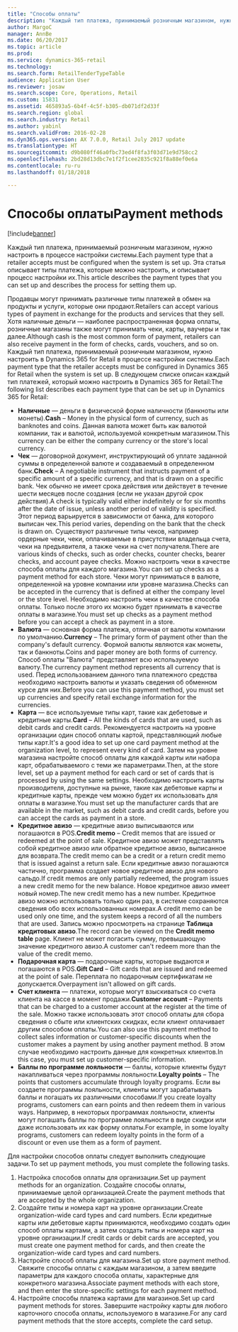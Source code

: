 ```yaml
---
title: "Способы оплаты"
description: "Каждый тип платежа, принимаемый розничным магазином, нужно настроить в процессе настройки системы. Эта статья описывает типы платежа, которые можно настроить, и описывает процесс настройки их."
author: MargoC
manager: AnnBe
ms.date: 06/20/2017
ms.topic: article
ms.prod: 
ms.service: dynamics-365-retail
ms.technology: 
ms.search.form: RetailTenderTypeTable
audience: Application User
ms.reviewer: josaw
ms.search.scope: Core, Operations, Retail
ms.custom: 15831
ms.assetid: 465893a5-6b4f-4c5f-b305-db071df2d33f
ms.search.region: global
ms.search.industry: Retail
ms.author: yabinl
ms.search.validFrom: 2016-02-28
ms.dyn365.ops.version: AX 7.0.0, Retail July 2017 update
ms.translationtype: HT
ms.sourcegitcommit: d9b080ff46a0fbc73ed4f8fa3f03d71e9d758cc2
ms.openlocfilehash: 2bd28d13dbc7e1f2f1cee2835c921f8a88ef0e6a
ms.contentlocale: ru-ru
ms.lasthandoff: 01/18/2018

---
```


# <a name="payment-methods"></a><span data-ttu-id="a22e0-104">Способы оплаты</span><span class="sxs-lookup"><span data-stu-id="a22e0-104">Payment methods</span></span>

[!include[banner](includes/banner.md)]


<span data-ttu-id="a22e0-105">Каждый тип платежа, принимаемый розничным магазином, нужно настроить в процессе настройки системы.</span><span class="sxs-lookup"><span data-stu-id="a22e0-105">Each payment type that a retailer accepts must be configured when the system is set up.</span></span> <span data-ttu-id="a22e0-106">Эта статья описывает типы платежа, которые можно настроить, и описывает процесс настройки их.</span><span class="sxs-lookup"><span data-stu-id="a22e0-106">This article describes the payment types that you can set up and describes the process for setting them up.</span></span>

<span data-ttu-id="a22e0-107">Продавцы могут принимать различные типы платежей в обмен на продукты и услуги, которые они продают.</span><span class="sxs-lookup"><span data-stu-id="a22e0-107">Retailers can accept various types of payment in exchange for the products and services that they sell.</span></span> <span data-ttu-id="a22e0-108">Хотя наличные деньги — наиболее распространенная форма оплаты, розничные магазины также могут принимать чеки, карты, ваучеры и так далее.</span><span class="sxs-lookup"><span data-stu-id="a22e0-108">Although cash is the most common form of payment, retailers can also receive payment in the form of checks, cards, vouchers, and so on.</span></span> <span data-ttu-id="a22e0-109">Каждый тип платежа, принимаемый розничным магазином, нужно настроить в Dynamics 365 for Retail в процессе настройки системы.</span><span class="sxs-lookup"><span data-stu-id="a22e0-109">Each payment type that the retailer accepts must be configured in Dynamics 365 for Retail when the system is set up.</span></span> <span data-ttu-id="a22e0-110">В следующем списке описан каждый тип платежей, который можно настроить в Dynamics 365 for Retail:</span><span class="sxs-lookup"><span data-stu-id="a22e0-110">The following list describes each payment type that can be set up in Dynamics 365 for Retail:</span></span>

-   <span data-ttu-id="a22e0-111">**Наличные** — деньги в физической форме наличности (банкноты или монеты).</span><span class="sxs-lookup"><span data-stu-id="a22e0-111">**Cash** – Money in the physical form of currency, such as banknotes and coins.</span></span> <span data-ttu-id="a22e0-112">Данная валюта может быть как валютой компании, так и валютой, используемой конкретным магазином.</span><span class="sxs-lookup"><span data-stu-id="a22e0-112">This currency can be either the company currency or the store's local currency.</span></span>
-   <span data-ttu-id="a22e0-113">**Чек** — договорной документ, инструктирующий об уплате заданной суммы в определенной валюте и создаваемый в определенном банк.</span><span class="sxs-lookup"><span data-stu-id="a22e0-113">**Check** – A negotiable instrument that instructs payment of a specific amount of a specific currency, and that is drawn on a specific bank.</span></span> <span data-ttu-id="a22e0-114">Чек обычно не имеет срока действия или действует в течение шести месяцев после создания (если не указан другой срок действия).</span><span class="sxs-lookup"><span data-stu-id="a22e0-114">A check is typically valid either indefinitely or for six months after the date of issue, unless another period of validity is specified.</span></span> <span data-ttu-id="a22e0-115">Этот период варьируется в зависимости от банка, для которого выписан чек.</span><span class="sxs-lookup"><span data-stu-id="a22e0-115">This period varies, depending on the bank that the check is drawn on.</span></span> <span data-ttu-id="a22e0-116">Существуют различные типы чеков, например ордерные чеки, чеки, оплачиваемые в присутствии владельца счета, чеки на предъявителя, а также чеки на счет получателя.</span><span class="sxs-lookup"><span data-stu-id="a22e0-116">There are various kinds of checks, such as order checks, counter checks, bearer checks, and account payee checks.</span></span> <span data-ttu-id="a22e0-117">Можно настроить чеки в качестве способа оплаты для каждого магазина.</span><span class="sxs-lookup"><span data-stu-id="a22e0-117">You can set up checks as a payment method for each store.</span></span> <span data-ttu-id="a22e0-118">Чеки могут приниматься в валюте, определенной на уровне компании или уровне магазина.</span><span class="sxs-lookup"><span data-stu-id="a22e0-118">Checks can be accepted in the currency that is defined at either the company level or the store level.</span></span> <span data-ttu-id="a22e0-119">Необходимо настроить чеки в качестве способа оплаты. Только после этого их можно будет принимать в качестве оплаты в магазине.</span><span class="sxs-lookup"><span data-stu-id="a22e0-119">You must set up checks as a payment method before you can accept a check as payment in a store.</span></span>
-   <span data-ttu-id="a22e0-120">**Валюта** — основная форма платежа, отличная от валюты компании по умолчанию.</span><span class="sxs-lookup"><span data-stu-id="a22e0-120">**Currency** – The primary form of payment other than the company's default currency.</span></span> <span data-ttu-id="a22e0-121">Формой валюты являются как монеты, так и банкноты.</span><span class="sxs-lookup"><span data-stu-id="a22e0-121">Coins and paper money are both forms of currency.</span></span> <span data-ttu-id="a22e0-122">Способ оплаты "Валюта" представляет всю используемую валюту.</span><span class="sxs-lookup"><span data-stu-id="a22e0-122">The currency payment method represents all currency that is used.</span></span> <span data-ttu-id="a22e0-123">Перед использованием данного типа платежного средства необходимо настроить валюты и указать сведения об обменном курсе для них.</span><span class="sxs-lookup"><span data-stu-id="a22e0-123">Before you can use this payment method, you must set up currencies and specify retail exchange information for the currencies.</span></span>
-   <span data-ttu-id="a22e0-124">**Карта** — все используемые типы карт, такие как дебетовые и кредитные карты.</span><span class="sxs-lookup"><span data-stu-id="a22e0-124">**Card** – All the kinds of cards that are used, such as debit cards and credit cards.</span></span> <span data-ttu-id="a22e0-125">Рекомендуется настроить на уровне организации один способ оплаты картой, представляющий любые типы карт.</span><span class="sxs-lookup"><span data-stu-id="a22e0-125">It's a good idea to set up one card payment method at the organization level, to represent every kind of card.</span></span> <span data-ttu-id="a22e0-126">Затем на уровне магазина настройте способ оплаты для каждой карты или набора карт, обрабатываемого с теми же параметрами.</span><span class="sxs-lookup"><span data-stu-id="a22e0-126">Then, at the store level, set up a payment method for each card or set of cards that is processed by using the same settings.</span></span> <span data-ttu-id="a22e0-127">Необходимо настроить карты производителя, доступные на рынке, такие как дебетовые карты и кредитные карты, прежде чем можно будет их использовать для оплаты в магазине.</span><span class="sxs-lookup"><span data-stu-id="a22e0-127">You must set up the manufacturer cards that are available in the market, such as debit cards and credit cards, before you can accept the cards as payment in a store.</span></span>
-   <span data-ttu-id="a22e0-128">**Кредитное авизо** — кредитные авизо выписываются или погашаются в POS.</span><span class="sxs-lookup"><span data-stu-id="a22e0-128">**Credit memo** – Credit memos that are issued or redeemed at the point of sale.</span></span> <span data-ttu-id="a22e0-129">Кредитное авизо может представлять собой кредитное авизо или обратное кредитное авизо, выписанное для возврата.</span><span class="sxs-lookup"><span data-stu-id="a22e0-129">The credit memo can be a credit or a return credit memo that is issued against a return sale.</span></span> <span data-ttu-id="a22e0-130">Если кредитные авизо погашаются частично, программа создает новое кредитное авизо для нового сальдо.</span><span class="sxs-lookup"><span data-stu-id="a22e0-130">If credit memos are only partially redeemed, the program issues a new credit memo for the new balance.</span></span> <span data-ttu-id="a22e0-131">Новое кредитное авизо имеет новый номер.</span><span class="sxs-lookup"><span data-stu-id="a22e0-131">The new credit memo has a new number.</span></span> <span data-ttu-id="a22e0-132">Кредитное авизо можно использовать только один раз, в системе сохраняются сведения обо всех использованных номерах.</span><span class="sxs-lookup"><span data-stu-id="a22e0-132">A credit memo can be used only one time, and the system keeps a record of all the numbers that are used.</span></span> <span data-ttu-id="a22e0-133">Запись можно просмотреть на странице **Таблица кредитовых авизо**.</span><span class="sxs-lookup"><span data-stu-id="a22e0-133">The record can be viewed on the **Credit memo table** page.</span></span> <span data-ttu-id="a22e0-134">Клиент не может погасить сумму, превышающую значение кредитного авизо.</span><span class="sxs-lookup"><span data-stu-id="a22e0-134">A customer can't redeem more than the value of the credit memo.</span></span>
-   <span data-ttu-id="a22e0-135">**Подарочная карта** — подарочные карты, которые выдаются и погашаются в POS.</span><span class="sxs-lookup"><span data-stu-id="a22e0-135">**Gift Card** – Gift cards that are issued and redeemed at the point of sale.</span></span> <span data-ttu-id="a22e0-136">Переплата по подарочным сертификатам не допускается.</span><span class="sxs-lookup"><span data-stu-id="a22e0-136">Overpayment isn't allowed on gift cards.</span></span>
-   <span data-ttu-id="a22e0-137">**Счет клиента** — платежи, которые могут взыскиваться со счета клиента на кассе в момент продажи.</span><span class="sxs-lookup"><span data-stu-id="a22e0-137">**Customer account** – Payments that can be charged to a customer account at the register at the time of the sale.</span></span> <span data-ttu-id="a22e0-138">Можно также использовать этот способ оплаты для сбора сведения о сбыте или клиентских скидках, если клиент оплачивает другим способом оплаты.</span><span class="sxs-lookup"><span data-stu-id="a22e0-138">You can also use this payment method to collect sales information or customer-specific discounts when the customer makes a payment by using another payment method.</span></span> <span data-ttu-id="a22e0-139">В этом случае необходимо настроить данные для конкретных клиентов.</span><span class="sxs-lookup"><span data-stu-id="a22e0-139">In this case, you must set up customer-specific information.</span></span>
-   <span data-ttu-id="a22e0-140">**Баллы по программе лояльности** — баллы, которые клиенты будут накапливаться через программы лояльности.</span><span class="sxs-lookup"><span data-stu-id="a22e0-140">**Loyalty points** – The points that customers accumulate through loyalty programs.</span></span> <span data-ttu-id="a22e0-141">Если вы создаете программы лояльности, клиенты могут зарабатывать баллы и погашать их различными способами.</span><span class="sxs-lookup"><span data-stu-id="a22e0-141">If you create loyalty programs, customers can earn points and then redeem them in various ways.</span></span> <span data-ttu-id="a22e0-142">Например, в некоторых программах лояльности, клиенты могут погашать баллы по программе лояльности в виде скидки или даже использовать их как форму оплаты.</span><span class="sxs-lookup"><span data-stu-id="a22e0-142">For example, in some loyalty programs, customers can redeem loyalty points in the form of a discount or even use them as a form of payment.</span></span>

<span data-ttu-id="a22e0-143">Для настройки способов оплаты следует выполнить следующие задачи.</span><span class="sxs-lookup"><span data-stu-id="a22e0-143">To set up payment methods, you must complete the following tasks.</span></span>

1.  <span data-ttu-id="a22e0-144">Настройка способов оплаты для организации.</span><span class="sxs-lookup"><span data-stu-id="a22e0-144">Set up payment methods for an organization.</span></span> <span data-ttu-id="a22e0-145">Создайте способы оплаты, принимаемые целой организацией.</span><span class="sxs-lookup"><span data-stu-id="a22e0-145">Create the payment methods that are accepted by the whole organization.</span></span>
2.  <span data-ttu-id="a22e0-146">Создайте типы и номера карт на уровне организации.</span><span class="sxs-lookup"><span data-stu-id="a22e0-146">Create organization-wide card types and card numbers.</span></span> <span data-ttu-id="a22e0-147">Если кредитные карты или дебетовые карты принимаются, необходимо создать один способ оплаты картами, а затем создать типы и номера карт на уровне организации.</span><span class="sxs-lookup"><span data-stu-id="a22e0-147">If credit cards or debit cards are accepted, you must create one payment method for cards, and then create the organization-wide card types and card numbers.</span></span>
3.  <span data-ttu-id="a22e0-148">Настройте способ оплаты для магазина.</span><span class="sxs-lookup"><span data-stu-id="a22e0-148">Set up store payment method.</span></span> <span data-ttu-id="a22e0-149">Свяжите способы оплаты с каждым магазином, а затем введите параметры для каждого способа оплаты, характерные для конкретного магазина.</span><span class="sxs-lookup"><span data-stu-id="a22e0-149">Associate payment methods with each store, and then enter the store-specific settings for each payment method.</span></span>
4.  <span data-ttu-id="a22e0-150">Настройте способы платежа картами для магазинов.</span><span class="sxs-lookup"><span data-stu-id="a22e0-150">Set up card payment methods for stores.</span></span> <span data-ttu-id="a22e0-151">Завершите настройку карты для любого карточного способа оплаты, используемого в магазине.</span><span class="sxs-lookup"><span data-stu-id="a22e0-151">For any card payment methods that the store accepts, complete the card setup.</span></span>





